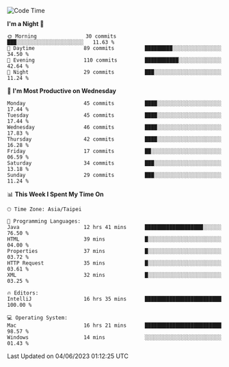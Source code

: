<!--START_SECTION:waka-->
![Code Time](http://img.shields.io/badge/Code%20Time-118%20hrs%2031%20mins-blue)

**I'm a Night 🦉** 

```text
🌞 Morning                30 commits          ███░░░░░░░░░░░░░░░░░░░░░░   11.63 % 
🌆 Daytime                89 commits          █████████░░░░░░░░░░░░░░░░   34.50 % 
🌃 Evening                110 commits         ███████████░░░░░░░░░░░░░░   42.64 % 
🌙 Night                  29 commits          ███░░░░░░░░░░░░░░░░░░░░░░   11.24 % 
```
📅 **I'm Most Productive on Wednesday** 

```text
Monday                   45 commits          ████░░░░░░░░░░░░░░░░░░░░░   17.44 % 
Tuesday                  45 commits          ████░░░░░░░░░░░░░░░░░░░░░   17.44 % 
Wednesday                46 commits          ████░░░░░░░░░░░░░░░░░░░░░   17.83 % 
Thursday                 42 commits          ████░░░░░░░░░░░░░░░░░░░░░   16.28 % 
Friday                   17 commits          ██░░░░░░░░░░░░░░░░░░░░░░░   06.59 % 
Saturday                 34 commits          ███░░░░░░░░░░░░░░░░░░░░░░   13.18 % 
Sunday                   29 commits          ███░░░░░░░░░░░░░░░░░░░░░░   11.24 % 
```


📊 **This Week I Spent My Time On** 

```text
🕑︎ Time Zone: Asia/Taipei

💬 Programming Languages: 
Java                     12 hrs 41 mins      ███████████████████░░░░░░   76.50 % 
HTML                     39 mins             █░░░░░░░░░░░░░░░░░░░░░░░░   04.00 % 
Properties               37 mins             █░░░░░░░░░░░░░░░░░░░░░░░░   03.72 % 
HTTP Request             35 mins             █░░░░░░░░░░░░░░░░░░░░░░░░   03.61 % 
XML                      32 mins             █░░░░░░░░░░░░░░░░░░░░░░░░   03.25 % 

🔥 Editors: 
IntelliJ                 16 hrs 35 mins      █████████████████████████   100.00 % 

💻 Operating System: 
Mac                      16 hrs 21 mins      █████████████████████████   98.57 % 
Windows                  14 mins             ░░░░░░░░░░░░░░░░░░░░░░░░░   01.43 % 
```


 Last Updated on 04/06/2023 01:12:25 UTC
<!--END_SECTION:waka-->
